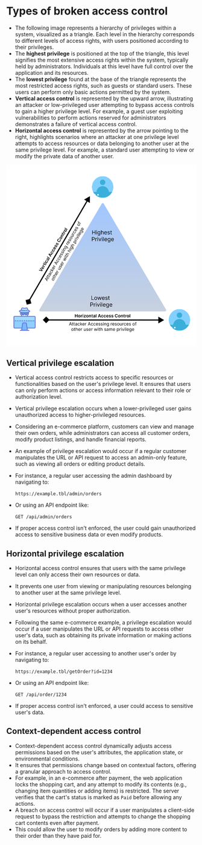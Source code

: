 # Types of broken access control

* The following image represents a hierarchy of privileges within a system, visualized as a triangle. Each level in the hierarchy corresponds to different levels of access rights, with users positioned according to their privileges.
* The **highest privilege** is positioned at the top of the triangle, this level signifies the most extensive access rights within the system, typically held by administrators. Individuals at this level have full control over the application and its resources.
* The **lowest privilege** found at the base of the triangle represents the most restricted access rights, such as guests or standard users. These users can perform only basic actions permitted by the system.
* **Vertical access control** is represented by the upward arrow, illustrating an attacker or low-privileged user attempting to bypass access controls to gain a higher privilege level. For example, a guest user exploiting vulnerabilities to perform actions reserved for administrators demonstrates a failure of vertical access control.
* **Horizontal access control** is represented by the arrow pointing to the right, highlights scenarios where an attacker at one privilege level attempts to access resources or data belonging to another user at the same privilege level. For example, a standard user attempting to view or modify the private data of another user.

![Access Control Hierarchy][1]

## Vertical privilege escalation

* Vertical access control restricts access to specific resources or functionalities based on the user's privilege level. It ensures that users can only perform actions or access information relevant to their role or authorization level.
* Vertical privilege escalation occurs when a lower-privileged user gains unauthorized access to higher-privileged resources.
* Considering an e-commerce platform, customers can view and manage their own orders, while administrators can access all customer orders, modify product listings, and handle financial reports.
* An example of privilege escalation would occur if a regular customer manipulates the URL or API request to access an admin-only feature, such as viewing all orders or editing product details.
* For instance, a regular user accessing the admin dashboard by navigating to:

  ```url
  https://example.tbl/admin/orders
  ```

* Or using an API endpoint like:

  ```http
  GET /api/admin/orders
  ```

* If proper access control isn't enforced, the user could gain unauthorized access to sensitive business data or even modify products.

## Horizontal privilege escalation

* Horizontal access control ensures that users with the same privilege level can only access their own resources or data.
* It prevents one user from viewing or manipulating resources belonging to another user at the same privilege level.
* Horizontal privilege escalation occurs when a user accesses another user's resources without proper authorization.
* Following the same e-commerce example, a privilege escalation would occur if a user manipulates the URL or API requests to access other user's data, such as obtaining its private information or making actions on its behalf.
* For instance, a regular user accessing to another user's order by navigating to:

  ```url
  https://example.tbl/getOrder?id=1234
  ```

* Or using an API endpoint like:

  ```http
  GET /api/order/1234
  ```

* If proper access control isn't enforced, a user could access to sensitive user's data.

## Context-dependent access control

* Context-dependent access control dynamically adjusts access permissions based on the user's attributes, the application state, or environmental conditions.
* It ensures that permissions change based on contextual factors, offering a granular approach to access control.
* For example, in an e-commerce after payment, the web application locks the shopping cart, and any attempt to modify its contents (e.g., changing item quantities or adding items) is restricted. The server verifies that the cart's status is marked as `Paid` before allowing any actions.
* A breach on access control will occur if a user manipulates a client-side request to bypass the restriction and attempts to change the shopping cart contents even after payment.
* This could allow the user to modify orders by adding more content to their order than they have paid for.

[1]: /static/images/bac-types.png
